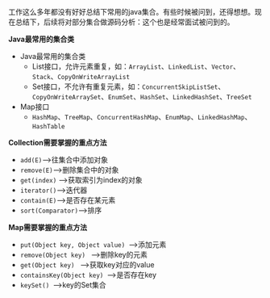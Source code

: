 工作这么多年都没有好好总结下常用的java集合。有些时候被问到，还得想想。现在总结下，后续将对部分集合做源码分析：这个也是经常面试被问到的。

**Java最常用的集合类**

- Java最常用的集合类
  - List接口，允许元素重复，如：`ArrayList`、`LinkedList`、`Vector`、`Stack`、`CopyOnWriteArrayList`
  - Set接口，不允许有重复元素，如：`ConcurrentSkipListSet`、`CopyOnWriteArraySet`、`EnumSet`、`HashSet`、`LinkedHashSet`、`TreeSet`
- Map接口
  - `HashMap`、`TreeMap`、`ConcurrentHashMap`、`EnumMap`、`LinkedHashMap`、`HashTable`

**Collection需要掌握的重点方法**

- `add(E)`-->往集合中添加对象
- `remove(E)`-->删除集合中的对象
- `get(index)` -->获取索引为index的对象
- `iterator()`-->迭代器
- `contain(E)`-->是否存在某元素
- `sort(Comparator)`-->排序

**Map需要掌握的重点方法**

- `put(Object key, Object value) `-->添加元素
- `remove(Object key) ` -->删除key的元素
- `get(Object key) ` -->获取key对应的value
- `containsKey(Object key) `-->是否存在key
- `keySet() `-->key的Set集合





